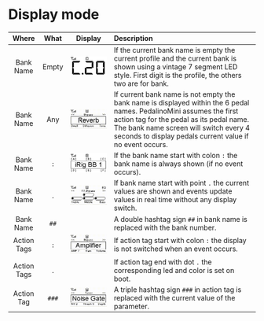 # Display mode

Where|What|Display|Description
:---:|:--:|-------|:----------
Bank Name|Empty|![](../assets/oled-display1.gif)|If the current bank name is empty the current profile and the current bank is shown using a vintage 7 segment LED style. First digit is the profile, the others two are for bank.
Bank Name|Any|![](../assets/oled-display2.gif)|If current bank name is not empty the bank name is displayed within the 6 pedal names. PedalinoMini assumes the first action tag for the pedal as its pedal name. The bank name screen will switch every 4 seconds to display pedals current value if no event occurs.
Bank Name|`:`|![](../assets/oled-display3.gif)|If the bank name start with colon `:` the bank name is always shown (if no event occurs).
Bank Name|`.`|![](../assets/oled-display4.gif)|If bank name start with point `.` the current values are shown and events update values in real time without any display switch.
Bank Name|`##`||A double hashtag sign `##` in bank name is replaced with the bank number.
Action Tags|`:`|![](../assets/oled-display6.gif)|If action tag start with colon `:` the display is not switched when an event occurs.
Action Tags|`.`|![]()|If action tag end with dot `.` the corresponding led and color is set on boot.
Action Tag|`###`|![](../assets/oled-display7.gif)|A triple hashtag sign `###` in action tag is replaced with the current value of the parameter.